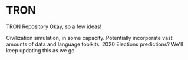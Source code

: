 # TRON
TRON Repository
Okay, so a few ideas!

Civilization simulation, in some capacity. Potentially incorporate vast amounts of data and language toolkits.
2020 Elections predictions?
We'll keep updating this as we go.
